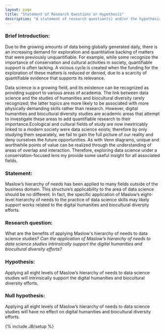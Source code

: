 ```yaml
---
layout: page
title: "Statement of Research Questions or Hypothesis"
description: "A statement of research question(s) and/or the hypothesis(es) to be tested."
---
```


### Brief Introduction: 

Due to the growing amounts of data being globally generated daily, there is an increasing demand for exploration and quantitative backing of matters that were previously unquantifiable.  For example, while some recognize the importance of conservation and cultural activities in society, quantifiable support is often lacking. A vicious cycle is created when the funding for the exploration of these matters is reduced or denied, due to a scarcity of quantifiable evidence that supports its relevance.

Data science is a growing field, and its existence can be recognized as providing support to various areas of academia. The link between data science and the studies of humanities and biocultural diversity rarely recognized; the latter topics are more likely to be associated with more physically demanding skills rather than research. However, digital humanities and biocultural diversity studies are academic areas that attempt to investigate these areas to add quantifiable research to their importance.Ecological and cultural fields of study are now inextricably linked to a modern society were data science exists; therefore by only studying them separately, we fail to gain the full picture of our reality and deny ourselves the future opportunities. 
As with Venn diagrams, unique and worthwhile points of value can be realized through the understanding of areas of overlap and interaction. Therefore, exploring data science under a conservation-focused lens my provide some useful insight for all associated fields.

### Statement: 

Maslow’s hierarchy of needs has been applied to many fields outside of the business domain. This structure’s applicability to the area of data science should be no different. In fact, the specific application of Maslow’s eight-level hierarchy of needs to the practice of data science skills may likely support works related to the digital humanities and biocultural diversity efforts.

### Research question: 

What are the benefits of applying Maslow's hierarchy of needs to data science studies? *Can the application of Maslow's hierarchy of needs to data science studies intrinsically support the digital humanities and biocultural diversity efforts?*

### Hypothesis: 

Applying all eight levels of Maslow’s hierarchy of needs to data science studies will intrinsically support the digital humanities and biocultural diversity efforts.

### Null hypothesis: 

Applying all eight levels of Maslow’s hierarchy of needs to data science studies will have no effect on digital humanities and biocultural diversity efforts.




{% include JB/setup %}
